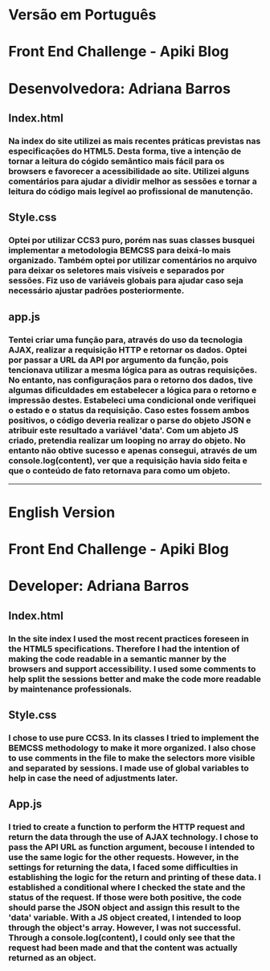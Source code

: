 # Versão em Português
# Front End Challenge - Apiki Blog
# Desenvolvedora: Adriana Barros


## Index.html
### Na index do site utilizei as mais recentes práticas previstas nas especificações do HTML5. Desta forma, tive a intenção de tornar a leitura do cógido semântico mais fácil para os browsers e favorecer a acessibilidade ao site. Utilizei alguns comentários para ajudar a dividir melhor as sessões e tornar a leitura do código mais legível ao profissional de manutenção.

## Style.css
### Optei por utilizar CCS3 puro, porém nas suas classes busquei implementar a metodologia BEMCSS para deixá-lo mais organizado. Também optei por utilizar comentários no arquivo para deixar os seletores mais visíveis e separados por sessões. Fiz uso de variáveis globais para ajudar caso seja necessário ajustar padrões posteriormente.

## app.js
### Tentei criar uma função para, através do uso da tecnologia AJAX, realizar a requisição HTTP e retornar os dados. Optei por passar a URL da API por argumento da função, pois tencionava utilizar a mesma lógica para as outras requisições. No entanto, nas configuraçãos para o retorno dos dados, tive algumas dificuldades em estabelecer a lógica para o retorno e impressão destes. Estabeleci uma condicional onde verifiquei o estado e o status da requisição. Caso estes fossem ambos positivos, o código deveria realizar o parse do objeto JSON e atribuir este resultado a variável 'data'. Com um abjeto JS criado, pretendia realizar um looping no array do objeto. No entanto não obtive sucesso e apenas consegui, através de um console.log(content), ver que a requisição havia sido feita e que o conteúdo de fato retornava para como um objeto.


----------------


# English Version
# Front End Challenge - Apiki Blog
# Developer: Adriana Barros

## Index.html
### In the site index I used the most recent practices foreseen in the HTML5 specifications. Therefore I had the intention of making the code readable in a semantic manner by the browsers and support accessibility. I used some comments to help split the sessions better and make the code more readable by maintenance professionals.

## Style.css
### I chose to use pure CCS3. In its classes I tried to implement the BEMCSS methodology to make it more organized. I also chose to use comments in the file to make the selectors more visible and separated by sessions. I made use of global variables to help in case the need of adjustments later.

## App.js
### I tried to create a function to perform the HTTP request and return the data through the use of AJAX technology. I chose to pass the API URL as function argument, becouse I intended to use the same logic for the other requests. However, in the settings for returning the data, I faced some difficulties in establishing the logic for the return and printing of these data. I established a conditional where I checked the state and the status of the request. If those were both positive, the code should parse the JSON object and assign this result to the 'data' variable. With a JS object created, I intended to loop through the object's array. However, I was not successful. Through a console.log(content), I could only see that the request had been made and that the content was actually returned as an object. 
